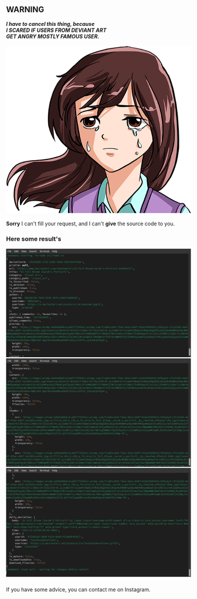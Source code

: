 ## <strong>WARNING</strong> <br/>
<i><b>I have to cancel this thing, because <br/>
I SCARED IF **USERS** FROM **DEVIANT ART**<br/>
GET ANGRY MOSTLY **FAMOUS** USER.</b></i>
</br>
</br>
![Sorry 😞](./results/cry.png)
<br/>
</br>
**Sorry** I can't fill your request, and I can't **give** the source code to you.
### Here some result's
![Daily Deviations 1](./results/1.png)
![Daily Deviations 2](./results/2.png)
![Daily Deviations 3](./results/3.png)
###
If you have some advice, you can contact me on Instagram.

